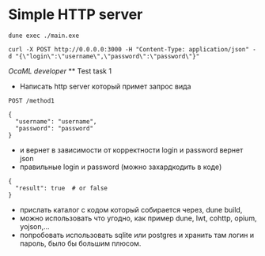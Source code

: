 # Simple HTTP server

```
dune exec ./main.exe

curl -X POST http://0.0.0.0:3000 -H "Content-Type: application/json" -d "{\"login\":\"username\",\"password\":\"password\"}"
```


*OcaML developer*
** Test task 1
- Написать http server который примет запрос вида
```
POST /method1

{
  "username": "username",
  "password": "password"
}
```

- и вернет в зависимости от корректности login и password вернет json
- правильные login и password (можно захардкодить в коде)
```
{
  "result": true  # or false
}
```

- прислать каталог с кодом который собирается через, dune build,
- можно использовать что угодно, как пример dune, lwt, cohttp, opium, yojson,...
- попробовать использовать sqlite или postgres и хранить там логин и пароль, было бы большим плюсом.
